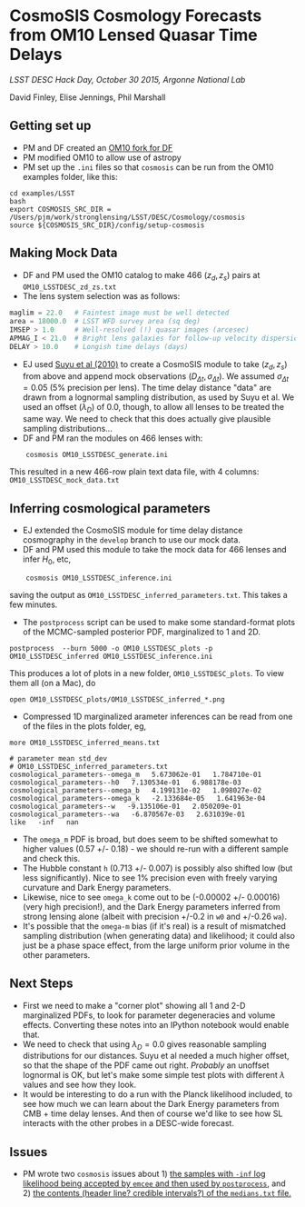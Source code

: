 # CosmoSIS Cosmology Forecasts from OM10 Lensed Quasar Time Delays

*LSST DESC Hack Day, October 30 2015, Argonne National Lab*

David Finley, Elise Jennings, Phil Marshall

## Getting set up

- PM and DF created an [OM10 fork for DF](https://github.com/davidfinley/OM10)
- PM modified OM10 to allow use of astropy
- PM set up the `.ini` files so that `cosmosis` can be run from the OM10 examples folder, like this:
```
cd examples/LSST
bash
export COSMOSIS_SRC_DIR = /Users/pjm/work/stronglensing/LSST/DESC/Cosmology/cosmosis
source ${COSMOSIS_SRC_DIR}/config/setup-cosmosis
```

## Making Mock Data

- DF and PM used the OM10 catalog to make 466 $(z_d, z_s)$ pairs at `OM10_LSSTDESC_zd_zs.txt`
- The lens system selection was as follows:
```python
maglim = 22.0   # Faintest image must be well detected
area = 18000.0  # LSST WFD survey area (sq deg)
IMSEP > 1.0     # Well-resolved (!) quasar images (arcesec)
APMAG_I < 21.0  # Bright lens galaxies for follow-up velocity dispersions
DELAY > 10.0    # Longish time delays (days)
```

- EJ used [Suyu et al (2010)](http://arxiv.org/pdf/0910.2773.pdf) to create a CosmoSIS module to take $(z_d, z_s)$ from above and append mock observations $(D_{\Delta t}, \sigma_{\Delta t})$. We assumed $\sigma_{\Delta t} = 0.05$ (5% precision per lens). The time delay distance "data" are drawn from a lognormal sampling distribution, as used by Suyu et al. We used an offset ($\lambda_D$) of 0.0, though, to allow all lenses to be treated the same way. We need to check that this does actually give plausible sampling distributions...
- DF and PM ran the modules on 466 lenses with:
```
    cosmosis OM10_LSSTDESC_generate.ini
```
This resulted in a new 466-row plain text data file, with 4 columns: `OM10_LSSTDESC_mock_data.txt`

## Inferring cosmological parameters

- EJ extended the CosmoSIS module for time delay distance cosmography in the `develop` branch to use our mock data.
- DF and PM used this module to take the mock data for 466 lenses and infer $H_0$, etc,
```
	cosmosis OM10_LSSTDESC_inference.ini
```
saving the output as `OM10_LSSTDESC_inferred_parameters.txt`. This takes a few minutes.

- The `postprocess` script can be used to make some standard-format plots of the MCMC-sampled posterior PDF, marginalized to 1 and 2D.
```
postprocess  --burn 5000 -o OM10_LSSTDESC_plots -p OM10_LSSTDESC_inferred OM10_LSSTDESC_inference.ini
```
This produces a lot of plots in a new folder, `OM10_LSSTDESC_plots`. To view them all (on a Mac), do
```
open OM10_LSSTDESC_plots/OM10_LSSTDESC_inferred_*.png
```
- Compressed 1D marginalized arameter inferences can be read from one of the files in the plots folder, eg,
```
more OM10_LSSTDESC_inferred_means.txt

# parameter mean std_dev
# OM10_LSSTDESC_inferred_parameters.txt
cosmological_parameters--omega_m   5.673062e-01   1.784710e-01
cosmological_parameters--h0   7.130534e-01   6.988178e-03
cosmological_parameters--omega_b   4.199131e-02   1.098027e-02
cosmological_parameters--omega_k   -2.133684e-05   1.641963e-04
cosmological_parameters--w   -9.135106e-01   2.050209e-01
cosmological_parameters--wa   -6.870567e-03   2.631039e-01
like   -inf   nan
```
- The `omega_m` PDF is broad, but does seem to be shifted somewhat to higher values (0.57 +/- 0.18) - we should re-run with a different sample and check this. 
- The Hubble constant `h` (0.713 +/- 0.007) is possibly also shifted low (but less significantly). Nice to see 1% precision even with freely varying curvature and Dark Energy parameters. 
- Likewise, nice to see `omega_k` come out to be (-0.00002 +/- 0.00016) (very high precision!), and the Dark Energy parameters inferred from strong lensing alone (albeit with precision +/-0.2 in `w0` and +/-0.26 `wa`).  
- It's possible that the `omega-m` bias (if it's real) is a result of mismatched sampling distribution (when generating data) and likelihood; it could also just be a phase space effect, from the large uniform prior volume in the other parameters. 

## Next Steps

- First we need to make a "corner plot" showing all 1 and 2-D marginalized PDFs, to look for parameter degeneracies and volume effects. Converting these notes into an IPython notebook would enable that.
- We need to check that using $\lambda_D = 0.0$ gives reasonable sampling distributions for our distances. Suyu et al needed a much higher offset, so that the shape of the PDF came out right. *Probably* an unoffset lognormal is OK, but let's make some simple test plots with different $\lambda$ values and see how they look.
- It would be interesting to do a run with the Planck likelihood included, to see how much we can learn about the Dark Energy parameters from CMB + time delay lenses. And then of course we'd like to see how SL interacts with the other probes in a DESC-wide forecast.

## Issues

- PM wrote two `cosmosis` issues about 1) [the samples with `-inf` log likelihood being accepted by `emcee` and then used by `postprocess`](https://bitbucket.org/joezuntz/cosmosis/issues/119/do-emcee-and-postprocess-deal-correctly), and 2) [the contents (header line? credible intervals?) of the `medians.txt` file.](https://bitbucket.org/joezuntz/cosmosis/issues/118/medians-file-contains-incorrect-header)
